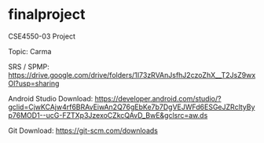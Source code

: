 # finalproject
CSE4550-03 Project

Topic: Carma

SRS / SPMP: https://drive.google.com/drive/folders/1I73zRVAnJsfhJ2czoZhX__T2JsZ9wxOl?usp=sharing

Android Studio 
Download: https://developer.android.com/studio/?gclid=CjwKCAjw4rf6BRAvEiwAn2Q76gEbKe7b7DgVEJWFd6ESGeJZRcltyByp76MOD1--ucG-FZTXp3JzexoCZkcQAvD_BwE&gclsrc=aw.ds

Git 
Download: https://git-scm.com/downloads

